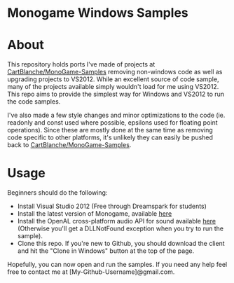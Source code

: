 Monogame Windows Samples
========================

# About

This repository holds ports I've made of projects at [CartBlanche/MonoGame-Samples](https://github.com/CartBlanche/MonoGame-Samples) removing non-windows code as well as upgrading projects to VS2012. While an excellent source of code sample, many of the projects available simply wouldn't load for me using VS2012. This repo aims to provide the simplest way for Windows and VS2012 to run the code samples.

I've also made a few style changes and minor optimizations to the code (ie. readonly and const used where possible, epsilons used for floating point operations). Since these are mostly done at the same time as removing code specific to other platforms, it's unlikely they can easily be pushed back to [CartBlanche/MonoGame-Samples](https://github.com/CartBlanche/MonoGame-Samples).

# Usage

Beginners should do the following:

* Install Visual Studio 2012 (Free through Dreamspark for students)
* Install the latest version of Monogame, available [here](http://www.monogame.net/downloads)
* Install the OpenAL cross-platform audio API for sound available [here](http://connect.creativelabs.com/openal/Downloads/oalinst.zip) (Otherwise you'll get a DLLNotFound exception when you try to run the sample).
* Clone this repo. If you're new to Github, you should download the client and hit the "Clone in Windows" button at the top of the page.

Hopefully, you can now open and run the samples. If you need any help feel free to contact me at [My-Github-Username]@gmail.com.